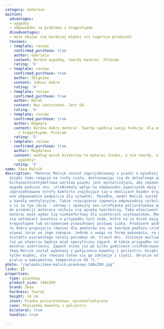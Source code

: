 ```yaml
---
category: materace
opinion:
  advantages:
  - wygodny
  - odpowiedni na problemy z kręgosłupem
  disadvantages:
  - może okazać się bardziej miękki niż sugeruje producent
  reviews:
  - template: review
    confirmed_purchase: true
    author: Gabriela
    content: Bardzo wygodny, twardy materac. Polecam
    rating: '5'
  - template: review
    confirmed_purchase: true
    author: Zbigniew
    content: Jakosc dobra
    rating: '4'
  - template: review
    confirmed_purchase: true
    author: Rafał
    content: Bez zastrzeżeń. Jest Ok.
    rating: '4'
  - template: review
    confirmed_purchase: true
    author: Dagmara
    content: Bardzo dobry materac. Twardy spełnia swoją funkcję. Dla osób z problemami
      z kręgosłupem. Polecam
    rating: '5'
  - template: review
    confirmed_purchase: true
    author: Magdalena
    content: według moich kryteriów to materac średni, a nie twardy. ale jest bardzo
      wygodny!
    rating: '5'
name: Ikea Malvik
description: "Materac Malvik został zaprojektowany z pianki o wysokiej elastyczności,
  dzięki temu reaguje na ruchy ciała, dostosowując się do aktualnego położenia użytkownika.
  Kilkunastocentymetrowa warstwa pianki jest wystarczająca, aby zapewnić komfort i
  wygodę podczas snu. \n\nNiemały wpływ na odpowiedni wypoczynek mają również specjalnie
  zaprojektowane strefy komfortu znajdujące się w okolicach bioder oraz ramion. Stanowią
  one odpowiednie podparcie dla sylwetki. Ponadto, model Malvik został wyposażony
  w kanały wentylacyjne. Takie rozwiązanie zapewnia odpowiednią cyrkulację powietrza,
  a co za tym idzie - zdrowy i spokojny sen.\n\nPianka poliuretanowa wykorzystana
  do produkcji materaca cechuje się wysoką twardością. Taka właściwość sprawia, że
  materac może wydać się niekomfortowy dla niektórych użytkowników. Model Malvik sprawdzi
  się natomiast świetnie w przypadku tych osób, które na co dzień mają problemy z
  kręgosłupem lub utrzymaniem prawidłowej postawy ciała. Producent podkreśla, że jest
  to dobra propozycja również dla amatorów snu na twardym podłożu.\n\nMateraca można
  używać zaraz po jego zakupie. Jednak z uwagi na formę pakowania, na pełne odzyskanie
  kształtu pierwotnego należy poczekać ok. trzech dni. Istnieje możliwość, że materac
  tuż po otwarciu będzie miał specyficzny zapach. W takim przypadku należy poddać
  materac wietrzeniu. Zapach znika już po kilku godzinach.\n\nPokrowiec w materacu
  Ikea Malvik został wykonany z połączenia bawełny i poliestru. Dzięki temu jest nie
  tylko miękki, ale również łatwo się go zdejmuje i czyści. Okrycie należy prać w
  pralce w maksymalnej temperaturze 60 °C."
photo: "/uploads/ikea-malvik-piankowy-140x200.jpg"
links: []
properties:
  type: piankowy
  product_size: 140x200
  brand: Ikea
  hardness: twardy
  height: 14 cm
  inset: Pianka poliuretanowa, wysokoelastyczna
  case: Mieszanka bawełny i poliestru
  bilateral: true
  handles: true

---
```

